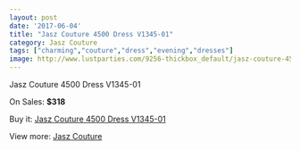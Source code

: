 ```yaml
---
layout: post
date: '2017-06-04'
title: "Jasz Couture 4500 Dress V1345-01"
category: Jasz Couture
tags: ["charming","couture","dress","evening","dresses"]
image: http://www.lustparties.com/9256-thickbox_default/jasz-couture-4500-dress-v1345-01.jpg
---
```

Jasz Couture 4500 Dress V1345-01

On Sales: **$318**
<a href="https://www.lustparties.com/en/jasz-couture/3235-jasz-couture-4500-dress-v1345-01.html"><amp-img layout="responsive" width="600" height="600" src="//www.lustparties.com/9256-thickbox_default/jasz-couture-4500-dress-v1345-01.jpg" alt="Jasz Couture 4500 Dress V1345-01 0" /></a>
<a href="https://www.lustparties.com/en/jasz-couture/3235-jasz-couture-4500-dress-v1345-01.html"><amp-img layout="responsive" width="600" height="600" src="//www.lustparties.com/9257-thickbox_default/jasz-couture-4500-dress-v1345-01.jpg" alt="Jasz Couture 4500 Dress V1345-01 1" /></a>

Buy it: [Jasz Couture 4500 Dress V1345-01](https://www.lustparties.com/en/jasz-couture/3235-jasz-couture-4500-dress-v1345-01.html "Jasz Couture 4500 Dress V1345-01")

View more: [Jasz Couture](https://www.lustparties.com/en/9-jasz-couture "Jasz Couture")